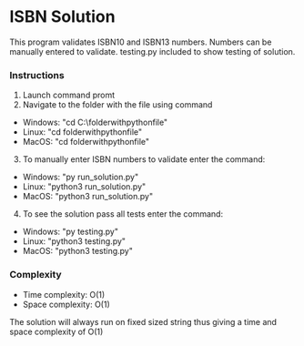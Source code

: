 # ISBN Solution

This program validates ISBN10 and ISBN13 numbers. 
Numbers can be manually entered to validate.
testing.py included to show testing of solution.

### Instructions

1. Launch command promt
2. Navigate to the folder with the file using command
  - Windows: "cd C:\folderwithpythonfile"
  - Linux: "cd folderwithpythonfile"
  - MacOS: "cd folderwithpythonfile"
3. To manually enter ISBN numbers to validate enter the command:
  - Windows: "py run_solution.py" 
  - Linux: "python3 run_solution.py"
  - MacOS: "python3 run_solution.py"
4. To see the solution pass all tests enter the command:
  - Windows: "py testing.py"
  - Linux: "python3 testing.py"
  - MacOS: "python3 testing.py"

### Complexity

- Time complexity: O(1)
- Space complexity: O(1)

The solution will always run on fixed sized string thus giving a time and space
complexity of O(1)
